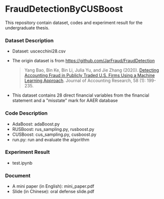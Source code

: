 # FraudDetectionByCUSBoost
This repository contain dataset, codes and experiment result for the undergraduate thesis.

### Dataset Description

- Dataset: uscecchini28.csv

- The origin dataset is from https://github.com/JarFraud/FraudDetection

  > Yang Bao, Bin Ke, Bin Li, Julia Yu, and Jie Zhang (2020). [Detecting Accounting Fraud in Publicly Traded U.S. Firms Using a Machine Learning Approach](https://onlinelibrary.wiley.com/doi/10.1111/1475-679X.12292). Journal of Accounting Research, 58 (1): 199-235.

- This dataset contains 28 direct financial variables from the financial statement and a "misstate" mark for AAER database

### Code Description

- AdaBoost: adaBoost.py
- RUSBoost: rus_sampling.py, rusboost.py
- CUSBoost: cus_sampling.py, cusboost.py
- run.py: run and evaluate the algorithm

### Experiment Result

- test.ipynb

### Document
- A mini paper (in English): mini_paper.pdf
- Slide (in Chinese): oral defense slide.pdf

